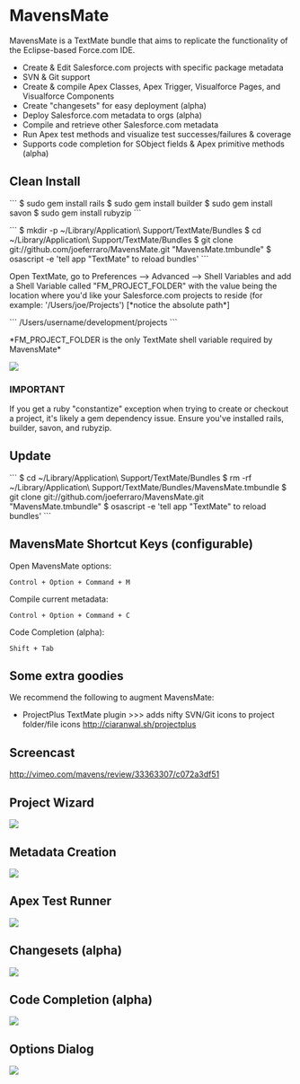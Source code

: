 <h1>MavensMate</h1>
MavensMate is a TextMate bundle that aims to replicate the functionality of the Eclipse-based Force.com IDE.
<UL>
	<LI>Create & Edit Salesforce.com projects with specific package metadata
	<LI>SVN & Git support
	<LI>Create & compile Apex Classes, Apex Trigger, Visualforce Pages, and Visualforce Components
	<LI>Create "changesets" for easy deployment (alpha)
	<LI>Deploy Salesforce.com metadata to orgs (alpha)
	<LI>Compile and retrieve other Salesforce.com metadata
	<LI>Run Apex test methods and visualize test successes/failures & coverage
	<LI>Supports code completion for SObject fields & Apex primitive methods (alpha)
</UL> 

<P>
<h2>Clean Install</h2>
<p></p>
```
$ sudo gem install rails
$ sudo gem install builder
$ sudo gem install savon
$ sudo gem install rubyzip
```
<p></p>
```
$ mkdir -p ~/Library/Application\ Support/TextMate/Bundles
$ cd ~/Library/Application\ Support/TextMate/Bundles
$ git clone git://github.com/joeferraro/MavensMate.git "MavensMate.tmbundle"
$ osascript -e 'tell app "TextMate" to reload bundles'
```

<p>Open TextMate, go to Preferences --> Advanced --> Shell Variables and add a Shell Variable called "FM_PROJECT_FOLDER" with the value being the location where you'd like your Salesforce.com projects to reside (for example: '/Users/joe/Projects') [*notice the absolute path*]</p>
```
/Users/username/development/projects
```
<P>*FM_PROJECT_FOLDER is the only TextMate shell variable required by MavensMate*</P>
<P><img src="http://wearemavens.com/images/mm/path3.png"/></P>

<h3>IMPORTANT</h3>
<P>If you get a ruby "constantize" exception when trying to create or checkout a project, it's likely a gem dependency issue. Ensure you've installed rails, builder, savon, and rubyzip.</P>

<h2>Update</h2>
<p></p>
```
$ cd ~/Library/Application\ Support/TextMate/Bundles
$ rm -rf ~/Library/Application\ Support/TextMate/Bundles/MavensMate.tmbundle
$ git clone git://github.com/joeferraro/MavensMate.git "MavensMate.tmbundle"
$ osascript -e 'tell app "TextMate" to reload bundles'
```

</P> 

<P>
<h2>MavensMate Shortcut Keys (configurable)</h2>
<P>Open MavensMate options:</P>

	Control + Option + Command + M

<P>Compile current metadata:</P>

	Control + Option + Command + C

<P>Code Completion (alpha):</P>

	Shift + Tab
</P>

<P>
<h2>Some extra goodies</h2>
<P>We recommend the following to augment MavensMate:</P>
<UL>
	<LI>ProjectPlus TextMate plugin >>> adds nifty SVN/Git icons to project folder/file icons
	<A HREF="http://ciaranwal.sh/projectplus">http://ciaranwal.sh/projectplus</A>
</UL>
</P>

<p>
<h2>Screencast</h2>
<p><a href="http://vimeo.com/mavens/review/33363307/c072a3df51">http://vimeo.com/mavens/review/33363307/c072a3df51</a></p>
</p>	

<P>
<h2>Project Wizard</h2>
<P><img src="http://wearemavens.com/images/mm/project_wizard.png"/></P>
<h2>Metadata Creation</h2>
<P><img src="http://wearemavens.com/images/mm/metadata.png"/></P>
<h2>Apex Test Runner</h2>
<P><img src="http://wearemavens.com/images/mm/test2.png"/></P>
<h2>Changesets (alpha)</h2>
<P><img src="http://wearemavens.com/images/mm/changesets.png"/></P>
<h2>Code Completion (alpha)</h2>
<P><img src="http://wearemavens.com/images/mm/completion2.png"/></P> 
<h2>Options Dialog</h2>
<P><img src="http://wearemavens.com/images/mm/options.png"/></P>
</p>